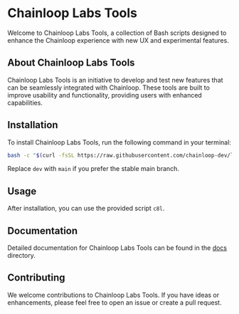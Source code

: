 # Chainloop Labs Tools
Welcome to Chainloop Labs Tools, a collection of Bash scripts designed to enhance the Chainloop experience with new UX and experimental features.

## About Chainloop Labs Tools

Chainloop Labs Tools is an initiative to develop and test new features that can be seamlessly integrated with Chainloop. These tools are built to improve usability and functionality, providing users with enhanced capabilities.

## Installation

To install Chainloop Labs Tools, run the following command in your terminal:

```bash
bash -c "$(curl -fsSL https://raw.githubusercontent.com/chainloop-dev/labs/dev/tools/src/lib/chainloop.sh) ; install_chainloop_labs dev"
```

Replace `dev` with `main` if you prefer the stable main branch.

## Usage

After installation, you can use the provided script `c8l`.

## Documentation

Detailed documentation for Chainloop Labs Tools can be found in the [docs](./docs/) directory.

## Contributing

We welcome contributions to Chainloop Labs Tools. If you have ideas or enhancements, please feel free to open an issue or create a pull request.